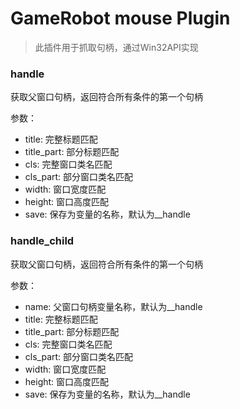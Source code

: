 # GameRobot mouse Plugin

> 此插件用于抓取句柄，通过Win32API实现



### handle
获取父窗口句柄，返回符合所有条件的第一个句柄

参数：
 - title: 完整标题匹配
 - title_part: 部分标题匹配
 - cls: 完整窗口类名匹配
 - cls_part: 部分窗口类名匹配
 - width: 窗口宽度匹配
 - height: 窗口高度匹配
 - save: 保存为变量的名称，默认为__handle



### handle_child
获取父窗口句柄，返回符合所有条件的第一个句柄

参数：
 - name: 父窗口句柄变量名称，默认为__handle
 - title: 完整标题匹配
 - title_part: 部分标题匹配
 - cls: 完整窗口类名匹配
 - cls_part: 部分窗口类名匹配
 - width: 窗口宽度匹配
 - height: 窗口高度匹配
 - save: 保存为变量的名称，默认为__handle


